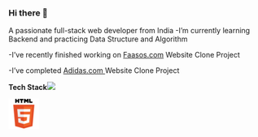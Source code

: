 ### Hi there 👋
A passionate full-stack web developer from India
-I’m currently learning Backend and practicing Data Structure and Algorithm

-I’ve recently finished working on [Faasos.com](https://github.com/ipabitrasaikia1/Faasos-clone) Website Clone Project

-I’ve completed [Adidas.com ](https://github.com/m-sehrawat/Adidas-Website-Clone) Website Clone Project

<span style = " font-weight : bold">Tech Stack</span><img src="https://camo.githubusercontent.com/beb64ff21c883e318e4f5db5231c2ba4175705bea1c9249e82a41ab375db4f75/68747470733a2f2f6d65646961322e67697068792e636f6d2f6d656469612f51737347456d706b79454f684243623765312f67697068792e6769663f6369643d656366303565343761306e336769316266716e74716d6f62386739616964316f796a327772336473336d67373030626c267269643d67697068792e676966" width="35" style="max-width: 100%;"> 

<img src="https://raw.githubusercontent.com/devicons/devicon/master/icons/html5/html5-original-wordmark.svg" alt="html5" width="60" height="60" style="max-width: 100%;">

